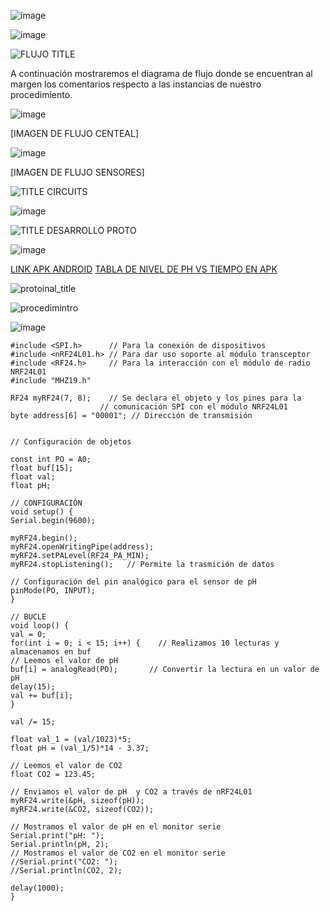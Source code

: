 ![image](https://github.com/Fx2048/Team_4_FdD/assets/131219987/84851120-fdf1-4d56-8913-b782fd5ffb4d)



![image](https://github.com/Fx2048/Team_4_FdD/assets/131219987/1c361b20-874d-4d26-b355-46d7d8639e7b)


![FLUJO TITLE](https://github.com/Fx2048/Team_4_FdD/assets/131219987/28a1f97a-6aa1-4b39-88c2-abf4804b01e7)

A continuación mostraremos el diagrama de flujo donde se encuentran al margen los comentarios respecto a las instancias de nuestro procedimiento.

![image](https://github.com/Fx2048/Team_4_FdD/assets/131219987/49598391-a8be-4c26-bd8c-4c455c975427)

[IMAGEN DE FLUJO CENTEAL]

![image](https://github.com/Fx2048/Team_4_FdD/assets/131219987/88aff30e-a657-4409-82dc-dff470d58abf)


[IMAGEN DE FLUJO SENSORES]


![TITLE CIRCUITS](https://github.com/Fx2048/Team_4_FdD/assets/131219987/0abbabdd-5bd8-49eb-81ed-425ae01978a9)


![image](https://github.com/Fx2048/Team_4_FdD/assets/131219987/8de5e80f-dabe-4519-b07e-2892b7e0fec8)



![TITLE DESARROLLO PROTO](https://github.com/Fx2048/Team_4_FdD/assets/131219987/459513f2-7fa7-4c5d-8a46-573f9f69b0ac)

![image](https://github.com/Fx2048/Team_4_FdD/assets/131219987/aaa709fb-c21b-4a52-80b2-8c0727f74af4)


[LINK APK ANDROID](https://github.com/Fx2048/Team_4_FdD/blob/main/Software/ECOPUREHARVEST.apk)
[TABLA DE NIVEL DE PH VS TIEMPO EN APK](https://thingspeak.com/channels/2428834/charts/1?bgcolor=%23ffffff&color=%23d62020&dynamic=true&results=60&type=line&update=15)


![protoinal_title](https://github.com/Fx2048/Team_4_FdD/assets/131219987/7f8a8efe-7a2e-4f45-b25e-39c1977b3dca)


![procedimintro](https://github.com/Fx2048/Team_4_FdD/assets/131219987/b426f154-8f37-49f0-ac67-07f515cd8d49)



![image](https://github.com/Fx2048/Team_4_FdD/assets/131219987/e6390524-de7d-4a2c-8443-5c9539669b6b)




    #include <SPI.h>      // Para la conexión de dispositivos
    #include <nRF24L01.h> // Para dar uso soporte al módulo transceptor 
    #include <RF24.h>     // Para la interacción con el módulo de radio NRF24L01
    #include "MHZ19.h"

    RF24 myRF24(7, 8);    // Se declara el objeto y los pines para la 
                        // comunicación SPI con el módulo NRF24L01
    byte address[6] = "00001"; // Dirección de transmisión


    // Configuración de objetos

    const int PO = A0; 
    float buf[15];
    float val; 
    float pH;

    // CONFIGURACIÓN
    void setup() {
    Serial.begin(9600);
  
    myRF24.begin();
    myRF24.openWritingPipe(address);
    myRF24.setPALevel(RF24_PA_MIN);
    myRF24.stopListening();   // Permite la trasmición de datos

    // Configuración del pin analógico para el sensor de pH
    pinMode(PO, INPUT);  
    }

    // BUCLE
    void loop() {
    val = 0;
    for(int i = 0; i < 15; i++) {    // Realizamos 10 lecturas y almacenamos en buf
    // Leemos el valor de pH
    buf[i] = analogRead(PO);       // Convertir la lectura en un valor de pH
    delay(15);
    val += buf[i];
    }

    val /= 15;

    float val_1 = (val/1023)*5;
    float pH = (val_1/5)*14 - 3.37;

    // Leemos el valor de CO2
    float CO2 = 123.45;
  
    // Enviamos el valor de pH  y CO2 a través de nRF24L01
    myRF24.write(&pH, sizeof(pH));
    myRF24.write(&CO2, sizeof(CO2));

    // Mostramos el valor de pH en el monitor serie
    Serial.print("pH: ");
    Serial.println(pH, 2);
    // Mostramos el valor de CO2 en el monitor serie
    //Serial.print("CO2: ");
    //Serial.println(CO2, 2);

    delay(1000);
    }
